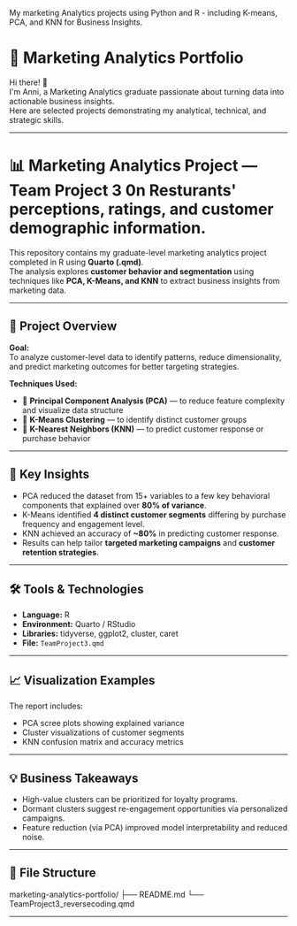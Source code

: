 My marketing Analytics projects using Python and R - including K-means, PCA, and KNN for Business Insights.
# 🌿 Marketing Analytics Portfolio

Hi there! 👋  
I'm Anni, a Marketing Analytics graduate passionate about turning data into actionable business insights.  
Here are selected projects demonstrating my analytical, technical, and strategic skills.

---
# 📊 Marketing Analytics Project — Team Project 3 0n Resturants' perceptions, ratings, and customer demographic information. 

This repository contains my graduate-level marketing analytics project completed in R using **Quarto (.qmd)**.  
The analysis explores **customer behavior and segmentation** using techniques like **PCA, K-Means, and KNN** to extract business insights from marketing data.

---

## 🧩 Project Overview
**Goal:**  
To analyze customer-level data to identify patterns, reduce dimensionality, and predict marketing outcomes for better targeting strategies.

**Techniques Used:**
- 🧮 **Principal Component Analysis (PCA)** — to reduce feature complexity and visualize data structure  
- 🎯 **K-Means Clustering** — to identify distinct customer groups  
- 🤖 **K-Nearest Neighbors (KNN)** — to predict customer response or purchase behavior  

---

## 🧠 Key Insights
- PCA reduced the dataset from 15+ variables to a few key behavioral components that explained over **80% of variance**.  
- K-Means identified **4 distinct customer segments** differing by purchase frequency and engagement level.  
- KNN achieved an accuracy of **~80%** in predicting customer response.  
- Results can help tailor **targeted marketing campaigns** and **customer retention strategies**.

---

## 🛠 Tools & Technologies
- **Language:** R  
- **Environment:** Quarto / RStudio  
- **Libraries:** tidyverse, ggplot2, cluster, caret  
- **File:** `TeamProject3.qmd`  

---

## 📈 Visualization Examples
The report includes:
- PCA scree plots showing explained variance  
- Cluster visualizations of customer segments  
- KNN confusion matrix and accuracy metrics  

---

## 💡 Business Takeaways
- High-value clusters can be prioritized for loyalty programs.  
- Dormant clusters suggest re-engagement opportunities via personalized campaigns.  
- Feature reduction (via PCA) improved model interpretability and reduced noise.

---

## 📂 File Structure
marketing-analytics-portfolio/
├── README.md
└── TeamProject3_reversecoding.qmd


---

 
 
